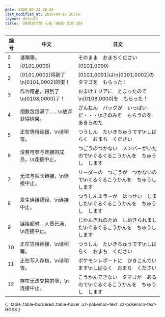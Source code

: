 ```yaml
---
date: 2020-02-23 20:56
last_modified_at: 2020-04-16 20:56
layout: default
title: 《精灵宝可梦 心金／魂银》文本 204
---
```

| 编号 | 中文 | 日文 |
| ---- | ---- | ---- |
| 0 | 请稍等。 | そのまま　おまちください |
| 1 | [0101,0000] | [0101,0000] |
| 2 | [0101,0001]得到了\n[0101,0002]的蛋！ | [0101,0001]は\n[0101,0002]の　タマゴを　もらった！ |
| 3 | 作为赠品，得到了\n[0108,0000]了！ | おまけエリアに　とまったので\n[0108,0000]を　もらった！ |
| 4 | 抱歉包包满了……\n放弃获得树果。 | ざんねん　バッグが　いっぱいだ・・・\nきのみを　もらうのを　あきらめた |
| 5 | 正在等待连接，\n请稍等。 | つうしん　たいきちゅうです\nしばらく　おまち　ください |
| 6 | 没有可参与连接的成员，\n连接中止。 | つごうのつかない　メンバ－がいたので\nぐるぐるこうかんを　ちゅうし　します |
| 7 | 无法与队长链接，\n连接中止。 | リ－ダ－の　つごうが　つかないので\nぐるぐるこうかんを　ちゅうし　します |
| 8 | 发生连接错误，\n连接中止。 | つうしんエラ－が　はっせい　しました\nぐるぐるこうかんを　ちゅうし　します |
| 9 | 链接超时，人员已满，\n连接中止。 | じかんぎれのため　しめきられました\nぐるぐるこうかんを　ちゅうし　します |
| 10 | 正在等待连接，\n请稍等。 | つうしん　たいきちゅうです\nしばらく　おまち　ください |
| 11 | 正在写入存档，\n请稍等。 | ポケモンレポ－トに　かきこんでいます\nしばらく　おまち　ください |
| 12 | 存在无法交换的蛋，\n连接中止。 | こうかんできない　タマゴが　あるので\nぐるぐるこうかんを　ちゅうし　します |
{: .table .table-bordered .table-hover .xz-pokemon-text .xz-pokemon-text-HGSS }